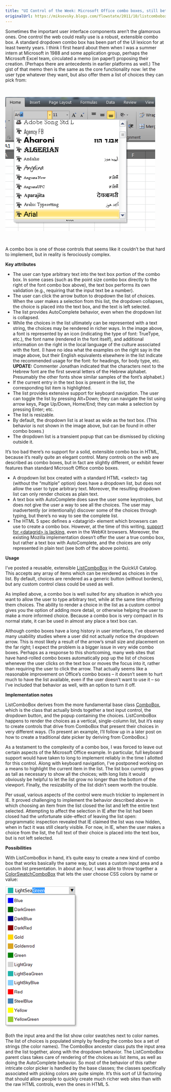 ```yaml
---
title: "UI Control of the Week: Microsoft Office combo boxes, still better than anything comparable in HTML"
originalUrl: https://miksovsky.blogs.com/flowstate/2011/10/listcombobox.html
---
```


<p>
  Sometimes the important user interface components aren’t the glamorous ones.
  One control the web could really use is a robust, extensible combo box. A
  standard dropdown combo box has been part of the UI lexicon for at least
  twenty years. I think I first heard about them when I was a summer intern at
  Microsoft in 1988 and some application group, perhaps the Microsoft Excel
  team, circulated a memo (on paper!) proposing their creation. (Perhaps there
  are antecedents in earlier platforms as well.) The gist of that memo then is
  the same as the core functionality now: let the user type whatever they want,
  but also offer them a list of choices they can pick from:
</p>
<p>&#0160;</p>
<p>
  <img
    src="/images/flowstate/6a00d83451fb6769e20162fbceb409970d-pi.png"
    alt="Excel 2010 Combo Box"
  />
</p>
<p>&#0160;</p>
<p>
  A combo box is one of those controls that seems like it couldn’t be that hard
  to implement, but in reality is ferociously complex.
</p>
<p><strong>Key attributes</strong></p>
<ul>
  <li>
    The user can type arbitrary text into the text box portion of the combo box.
    In some cases (such as the point size combo box directly to the right of the
    font combo box above), the text box performs its own validation (e.g.,
    requiring that the input text be a number).
  </li>
  <li>
    The user can click the arrow button to dropdown the list of choices. When
    the user makes a selection from this list, the dropdown collapses, the
    choice is placed into the text box, and the text is left selected.
  </li>
  <li>
    The list provides AutoComplete behavior, even when the dropdown list is
    collapsed.
  </li>
  <li>
    While the choices in the list ultimately can be represented with a text
    string, the choices may be rendered in richer ways. In the image above, a
    font is represented by an icon (indicating the type of font: TrueType,
    etc.), the font name (rendered in the font itself), and additional
    information on the right in the local language of the culture associated
    with the font. (I have no idea what the examples on the right say in the
    image above, but their English equivalents elsewhere in the list indicate
    the recommended usage for the font: for headings, for body type, etc.
    <strong>UPDATE:</strong>&#0160;Commenter Jonathan indicated that the
    characters next to the Hebrew font are the first several letters of the
    Hebrew alphabet. Presumably the other fonts show similar samples of the
    font’s&#0160;alphabet.)
  </li>
  <li>
    If the current entry in the text box is present in the list, the
    corresponding list item is highlighted.
  </li>
  <li>
    The list provides extensive support for keyboard navigation. The user can
    toggle the list by pressing Alt+Down; they can navigate the list using arrow
    keys, Page Up/Down, Home/End; they can make a selection by pressing Enter;
    etc.
  </li>
  <li>The list is resizable.</li>
  <li>
    By default, the dropdown list is at least as wide as the text box. (This
    behavior is not shown in the image above, but can be found in other combo
    boxes.)
  </li>
  <li>
    The dropdown list is a transient popup that can be dismissed by clicking
    outside it.
  </li>
</ul>
<p>
  It’s too bad there’s no support for a solid, extensible combo box in HTML,
  because it’s really quite an elegant control. Many controls on the web are
  described as combo boxes, but in fact are slightly different, or exhibit fewer
  features than standard Microsoft Office combo boxes.
</p>
<ul>
  <li>
    A dropdown list box created with a standard HTML &lt;select&gt; tag (without
    the “multiple” option) does have a dropdown list, but does not allow the
    user to type arbitrary text. Moreover, the resulting dropdown list can only
    render choices as plain text.
  </li>
  <li>
    A text box with AutoComplete does save the user some keystrokes, but does
    not give the user a way to see all the choices. The user may inadvertently
    (or intentionally) discover some of the choices through typing, but there’s
    no way to see the complete list.
  </li>
  <li>
    The HTML 5 spec defines a &lt;datagrid&gt; element which browsers can use to
    create a combo box. However, at the time of this writing,
    <a href="http://quirksmode.org/html5/inputs.html"
      >support for &lt;datagrid&gt; is lacking</a
    >, even in the WebKit browsers. Moreover, the existing Mozilla
    implementation doesn’t offer the user a true combo box, but rather a text
    box with AutoComplete, and the choices are only represented in plain text
    (see both of the above points).
  </li>
</ul>
<p><strong>Usage</strong></p>
<p>
  I’ve posted a reusable, extensible
  <a href="https://quickui.org/catalog/#page=ListComboBoxAbout">ListComboBox</a>
  in the QuickUI Catalog. This accepts any array of items which can be rendered
  as choices in the list. By default, choices are rendered as a generic button
  (without borders), but any custom control class could be used as well.
</p>
<p>
  As implied above, a combo box is well suited for any situation in which you
  want to allow the user to type arbitrary text, while at the same time offering
  them choices. The ability to render a choice in the list as a custom control
  gives you the option of adding more detail, or otherwise helping the user to
  make a more informed choice. Because a combo box is very compact in its normal
  state, it can be used in almost any place a text box can.
</p>
<p>
  Although combo boxes have a long history in user interfaces, I’ve observed
  many usability studies where a user did not actually notice the dropdown
  arrow. This is most likely a result of the arrow’s small size and placement on
  the far right; I expect the problem is a bigger issue in very wide combo
  boxes. Perhaps as a response to this shortcoming, many web sites that have
  hand-rolled combo boxes automatically pop up the list of choices whenever the
  user clicks on the text box or moves the focus into it, rather than requiring
  the user to click the arrow. That actually seems like a reasonable improvement
  on Office’s combo boxes – it doesn’t seem to hurt much to have the list
  available, even if the user doesn’t want to use it – so I’ve included that
  behavior as well, with an option to turn it off.
</p>
<p><strong>Implementation notes</strong></p>
<p>
  ListComboBox derives from the more fundamental base class
  <a href="https://quickui.org/catalog/#page=ComboBoxAbout">ComboBox</a>, which
  is the class that actually binds together a text input control, the dropdown
  button, and the popup containing the choices. ListComboBox happens to render
  the choices as a vertical, single-column list, but it’s easy to create
  controls that drive from ComboBox that present their choices in very different
  ways. (To present an example, I’ll follow up in a later post on how to create
  a traditional date picker by deriving from ComboBox.)
</p>
<p>
  As a testament to the complexity of a combo box, I was forced to leave out
  certain aspects of the Microsoft Office example. In particular, full keyboard
  support would have taken to long to implement reliably in the time I allotted
  for this control. Along with keyboard navigation, I’ve postponed working on a
  means to highlight the current item in the list. The list box currently grows
  as tall as necessary to show all the choices; with long lists it would
  obviously be helpful to let the list grow no longer than the bottom of the
  viewport. Finally, the resizability of the list didn’t seem worth the trouble.
</p>
<p>
  Per usual, various aspects of the control were much trickier to implement in
  IE. It proved challenging to implement the behavior described above in which
  choosing an item from the list closed the list and left the entire text
  selected. Attempting to affect the selection in IE after the list had been
  closed had the unfortunate side-effect of leaving the list open: programmatic
  inspection revealed that IE claimed the list was now hidden, when in fact it
  was still clearly visible. For now, in IE, when the user makes a choice from
  the list, the full text of their choice is placed into the text box, but is
  not left selected.
</p>
<p><strong>Possibilities</strong></p>
<p>
  With ListComboBox in hand, it’s quite easy to create a new kind of combo box
  that works basically the same way, but uses a custom input area and a custom
  list presentation. In about an hour, I was able to throw together a
  <a href="https://quickui.org/catalog/#page=ColorSwatchComboBoxAbout"
    >ColorSwatchComboBox</a
  >
  that lets the user choose CSS colors by name or value:
</p>
<p>
  <img
    src="/images/flowstate/6a00d83451fb6769e20153927934c4970b-pi.png"
    alt="Color Swatch Combo Box"
  />
</p>
<p>
  Both the input area and the list show color swatches next to color names. The
  list of choices is populated simply by feeding the combo box a set of strings
  (the color names). The ComboBox ancestor class puts the input area and the
  list together, along with the dropdown behavior. The ListComboBox parent class
  takes care of rendering of the choices as list items, as well as doing the
  AutoComplete behavior. So most of the behavior of this rather intricate color
  picker is handled by the base classes; the classes specifically associated
  with picking colors are quite simple. It’s this sort of UI factoring that
  should allow people to quickly create much richer web sites than with the raw
  HTML controls, even the ones in HTML 5.
</p>
